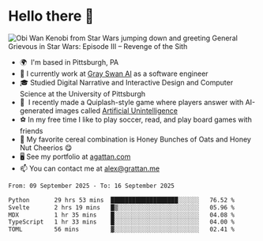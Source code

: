 <!--
**GameDog9988/GameDog9988** is a ✨ _special_ ✨ repository because its `README.md` (this file) appears on your GitHub profile.

Here are some ideas to get you started:

- 🔭 I’m currently working on ...
- 🌱 I’m currently learning ...
- 👯 I’m looking to collaborate on ...
- 🤔 I’m looking for help with ...
- 💬 Ask me about ...
- 📫 How to reach me: ...
- 😄 Pronouns: ...
- ⚡ Fun fact: ...
-->



Hello there 👋
==================================

![Obi Wan Kenobi from Star Wars jumping down and greeting General Grievous in Star Wars: Episode III – Revenge of the Sith](https://github.com/agrattan0820/agrattan0820/assets/51346343/689e56eb-29be-46a5-a079-28ea727b5f7e)


- 🌍  I'm based in Pittsburgh, PA
- 🦢  I currently work at [Gray Swan AI](https://www.grayswan.ai) as a software engineer
- 🎓  Studied Digital Narrative and Interactive Design and Computer Science at the University of Pittsburgh
- 👾  I recently made a Quiplash-style game where players answer with AI-generated images called [Artificial Unintelligence](https://github.com/agrattan0820/artificial-unintelligence)
- ⚽  In my free time I like to play soccer, read, and play board games with friends
- 🥣  My favorite cereal combination is Honey Bunches of Oats and Honey Nut Cheerios 😋
- 🖥️  See my portfolio at [agattan.com](http://agrattan.com/)
- 📫  You can contact me at [alex@grattan.me](mailto:alex@grattan.me)

<!--START_SECTION:waka-->

```txt
From: 09 September 2025 - To: 16 September 2025

Python       29 hrs 53 mins  ███████████████████░░░░░░   76.52 %
Svelte       2 hrs 19 mins   █▒░░░░░░░░░░░░░░░░░░░░░░░   05.96 %
MDX          1 hr 35 mins    █░░░░░░░░░░░░░░░░░░░░░░░░   04.08 %
TypeScript   1 hr 33 mins    █░░░░░░░░░░░░░░░░░░░░░░░░   04.00 %
TOML         56 mins         ▓░░░░░░░░░░░░░░░░░░░░░░░░   02.41 %
```

<!--END_SECTION:waka-->

